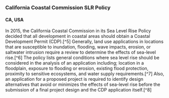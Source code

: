 ### California Coastal Commission SLR Policy 
#### CA, USA

In 2015, the California Coastal Commission in its Sea Level Rise Policy decided that all development in coastal areas should obtain a Coastal Development Permit (CDP).[^5] Generally, land use applications in locations that are susceptible to inundation, flooding, wave impacts, erosion, or saltwater intrusion require a review to determine the effects of sea-level rise.[^6] The policy lists general conditions where sea level rise should be considered in the analysis of an application including; location in a floodplain, exposure to flooding or erosion, existing flood protection, proximity to sensitive ecosystems, and water supply requirements.[^7] Also, an application for a proposed project is required to identify design alternatives that avoid or minimizes the effects of sea-level rise before the submission of a final project design and the CDP application itself.[^8]
